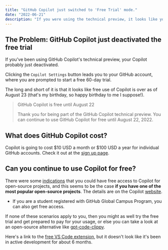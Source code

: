 ```yaml
---
title: "GitHub Copilot just switched to 'Free Trial' mode."
date: "2022-06-21"
description: "If you were using the technical preview, it looks like you will have to pay unless you meet specific criteria."
---
```


## The Problem: GitHub Copilot just deactivated the free trial

If you've been using GitHub Copilot's technical preview, your Copilot probably just deactivated.

Clicking the `Copilot Settings` button leads you to your GitHub account, where you are prompted to start a free 60-day trial.

The long and short of it is that it looks like free use of Copilot is over as of August 23 (that's my birthday, so happy birthday to me I suppose!).

> GitHub Copilot is free until August 22
>
> Thank you for being part of the GitHub Copilot technical preview. You can continue to use GitHub Copilot for free until August 22, 2022.

## What does GitHub Copilot cost?

Copilot is going to cost $10 USD a month or $100 USD a year for individual GitHub accounts. Check it out at the [sign up page](https://github.com/github-copilot/tp_signup).

## Can you continue to use Copilot for free?

There were some [indications](https://visualstudiomagazine.com/articles/2021/09/24/github-copilot-alternatives.aspx) that you could have free access to Copilot for open-source projects, and this seems to be the case **if you have one of the most popular open-source projects**. The details are on the Copilot [website](https://github.com/pricing#i-work-on-open-source-projects-can-i-get-access-to-github-copilot-for-free).

- If you are a student registered with GitHub Global Campus Program, you can also get free access.

If none of these scenarios apply to you, then you might as well try the free trial and get prepared to pay for your usage, or else you can take a look at an open-source alternative like [gpt-code-clippy](https://github.com/CodedotAl/gpt-code-clippy/wiki).

Here's a link to the [free VS Code extension](https://github.com/CodedotAl/code-clippy-vscode), but it doesn't look like it's been in active development for about 6 months.
